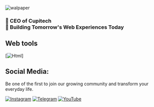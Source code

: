 ![walpaper](https://github.com/user-attachments/assets/e36acb3d-8788-47ec-8b18-a3081f33980b)
### 🎯 CEO of Cupitech <br>🚀 Building Tomorrow's Web Experiences Today

## Web tools
[![Html](https://img.shields.io/badge/-Html-?style=for-the-badge&logo=html)]
## Social Media:
Be one of the first to join our growing community and transform your everyday life.

[![Instagram](https://img.shields.io/badge/-Instagram-pink?style=for-the-badge&logo=instagram)](https://www.instagram.com/Sensi57)
[![Telegram](https://img.shields.io/badge/-Telegram-green?style=for-the-badge&logo=telegram&logoColor=blue)](https://t.me/Sensi57)
[![YouTube](https://img.shields.io/badge/-YouTube-green?style=for-the-badge&logo=YouTube&logoColor=FF0000)](https://www.youtube.com/alexeyshpavdaMain)
